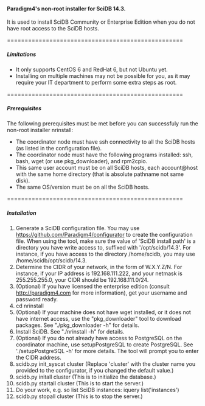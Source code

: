 #### Paradigm4's non-root installer for SciDB 14.3. ####

It is used to install SciDB Community or Enterprise Edition when you do not have root access to the SciDB hosts.

==================================================
##### Limitations #####

* It only supports CentOS 6 and RedHat 6, but not Ubuntu yet.
* Installing on multiple machines may not be possible for you, as it may require your IT department to perform some extra steps as root.

==================================================
##### Prerequisites #####

The following prerequisites must be met before you can successfuly run the non-root installer nrinstall:

* The coordinator node must have ssh connectivity to all the SciDB hosts (as listed in the configuration file).
* The coordinator node must have the following programs installed: ssh, bash, wget (or use pkg_downloader), and rpm2cpio.
* This same user account must be on all SciDB hosts, each account@host with the same home directory (that is absolute pathname not same disk).
* The same OS/version must be on all the SciDB hosts.

==================================================
##### Installation #####

1. Generate a SciDB configuration file. You may use https://github.com/Paradigm4/configurator to create the configuration file. When using the tool, make sure the value of 'SciDB install path' is a directory you have write access to, suffixed with '/opt/scidb/14.3'. For instance, if you have access to the directory /home/scidb, you may use /home/scidb/opt/scidb/14.3. 
2. Determine the CIDR of your network, in the form of W.X.Y.Z/N. For instance, if your IP address is 192.168.111.222, and your netmask is 255.255.255.0, your CIDR should be 192.168.111.0/24.
3. (Optional) If you have licensed the enterprise edition (consult http://paradigm4.com for more information), get your username and password ready.
4. cd nrinstall
5. (Optional) If your machine does not have wget installed, or it does not have internet access, use the "pkg_downloader" tool to download packages. See "./pkg_downloader -h" for details.
6. Install SciDB. See "./nrinstall -h" for details.
7. (Optional) If you do not already have access to PostgreSQL on the coordinator machine, use setupPostgreSQL to create PostgreSQL. See './setupPostgreSQL -h' for more details. The tool will prompt you to enter the CIDR address.
8. scidb.py init_syscat cluster   (Replace 'cluster' with the cluster name you provided to the configurator, if you changed the default value.)
9. scidb.py initall cluster    (This is to initialize the database.)
10. scidb.py startall cluster   (This is to start the server.)
11. Do your work, e.g. so list SciDB instances: iquery list('instances')
12. scidb.py stopall cluster   (This is to stop the server.)

